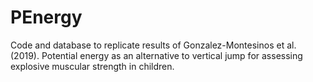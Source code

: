 # PEnergy

Code and database to replicate results of Gonzalez-Montesinos et al. (2019). Potential energy as an alternative to vertical jump for assessing explosive muscular strength in children.
